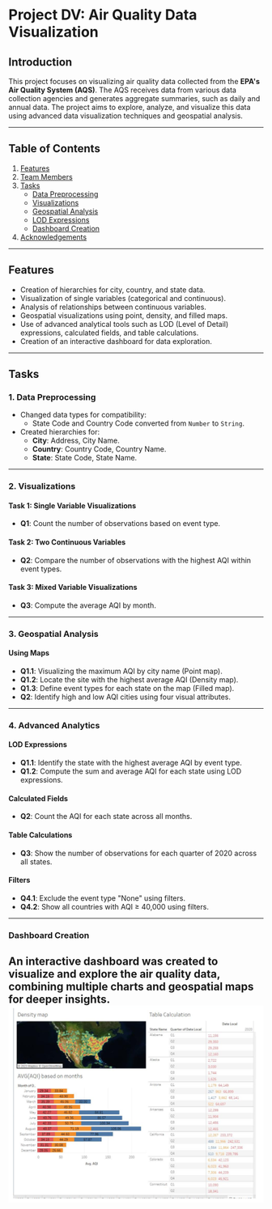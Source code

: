 # **Project DV: Air Quality Data Visualization**

## **Introduction**
This project focuses on visualizing air quality data collected from the **EPA's Air Quality System (AQS)**. The AQS receives data from various data collection agencies and generates aggregate summaries, such as daily and annual data. The project aims to explore, analyze, and visualize this data using advanced data visualization techniques and geospatial analysis.

---

## **Table of Contents**
1. [Features](#features)
2. [Team Members](#team-members)
3. [Tasks](#tasks)
   - [Data Preprocessing](#data-preprocessing)
   - [Visualizations](#visualizations)
   - [Geospatial Analysis](#geospatial-analysis)
   - [LOD Expressions](#lod-expressions)
   - [Dashboard Creation](#dashboard-creation)
4. [Acknowledgements](#acknowledgements)

---

## **Features**
- Creation of hierarchies for city, country, and state data.
- Visualization of single variables (categorical and continuous).
- Analysis of relationships between continuous variables.
- Geospatial visualizations using point, density, and filled maps.
- Use of advanced analytical tools such as LOD (Level of Detail) expressions, calculated fields, and table calculations.
- Creation of an interactive dashboard for data exploration.

---

## **Tasks**

### **1. Data Preprocessing**
- Changed data types for compatibility:
  - State Code and Country Code converted from `Number` to `String`.
- Created hierarchies for:
  - **City**: Address, City Name.
  - **Country**: Country Code, Country Name.
  - **State**: State Code, State Name.

---

### **2. Visualizations**
#### **Task 1: Single Variable Visualizations**
- **Q1**: Count the number of observations based on event type.

#### **Task 2: Two Continuous Variables**
- **Q2**: Compare the number of observations with the highest AQI within event types.

#### **Task 3: Mixed Variable Visualizations**
- **Q3**: Compute the average AQI by month.

---

### **3. Geospatial Analysis**
#### **Using Maps**
- **Q1.1**: Visualizing the maximum AQI by city name (Point map).  
- **Q1.2**: Locate the site with the highest average AQI (Density map).  
- **Q1.3**: Define event types for each state on the map (Filled map).  
- **Q2**: Identify high and low AQI cities using four visual attributes.

---

### **4. Advanced Analytics**
#### **LOD Expressions**
- **Q1.1**: Identify the state with the highest average AQI by event type.  
- **Q1.2**: Compute the sum and average AQI for each state using LOD expressions.

#### **Calculated Fields**
- **Q2**: Count the AQI for each state across all months.

#### **Table Calculations**
- **Q3**: Show the number of observations for each quarter of 2020 across all states.

#### **Filters**
- **Q4.1**: Exclude the event type "None" using filters.  
- **Q4.2**: Show all countries with AQI ≥ 40,000 using filters.

---

### **Dashboard Creation**
An interactive dashboard was created to visualize and explore the air quality data, combining multiple charts and geospatial maps for deeper insights.
![Dashboard](DASH.png)
---
